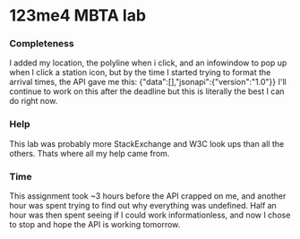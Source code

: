 # 123me4 MBTA lab
### Completeness
I added my location, the polyline when i click, and an infowindow to pop up when I click a station icon, but by the time I started trying to format the arrival times, the API gave me this: {"data":[],"jsonapi":{"version":"1.0"}}
I'll continue to work on this after the deadline but this is literally the best I can do right now.

### Help
This lab was probably more StackExchange and W3C look ups than all the others.  Thats where all my help came from.

### Time
This assignment took ~3 hours before the API crapped on me, and another hour was spent trying to find out why everything was undefined.  Half an hour was then spent seeing if I could work informationless, and now I chose to stop and hope the API is working tomorrow.
